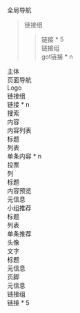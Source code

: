 全局导航  
> 链接组  
> > 链接 * 5  
> 链接组  
> > got链接 * n  

主体  
    页面导航  
        Logo  
        链接组  
            链接 * n  
        搜索  
    内容  
        内容列表  
            标题  
            列表  
                单条内容 * n  
                    投票  
                    列  
                        标题  
                        内容预览  
                        元信息  
        小组推荐  
            标题  
            列表  
                单条推荐  
                    头像  
                    文字  
                        标题  
                        元信息  
页脚  
    元信息  
    链接组  
        链接 * 5 